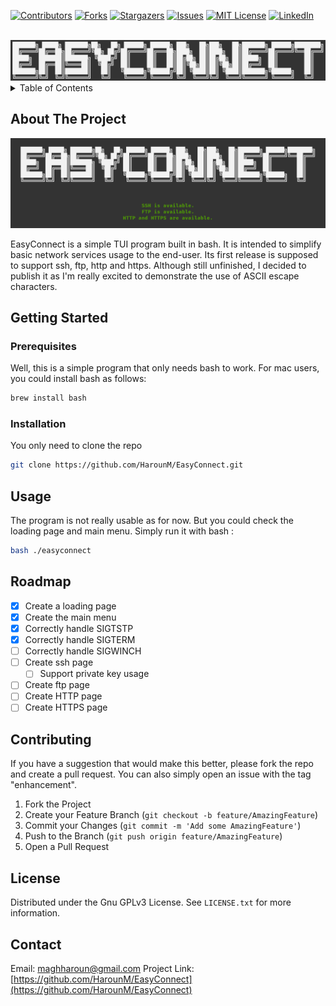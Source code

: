 

[![Contributors][contributors-shield]][contributors-url]
[![Forks][forks-shield]][forks-url]
[![Stargazers][stars-shield]][stars-url]
[![Issues][issues-shield]][issues-url]
[![MIT License][license-shield]][license-url]
[![LinkedIn][linkedin-shield]][linkedin-url]



<br />
<div align="center">
  <a href="https://github.com/HarounM/EasyConnect">
        <img src="./images/logo.png"/>                                              
  </a>
</div>

<details>
  <summary>Table of Contents</summary>
  <ol>
    <li>
      <a href="#about-the-project">About The Project</a>
    </li>
    <li>
      <a href="#getting-started">Getting Started</a>
      <ul>
        <li><a href="#prerequisites">Prerequisites</a></li>
        <li><a href="#installation">Installation</a></li>
      </ul>
    </li>
    <li><a href="#usage">Usage</a></li>
    <li><a href="#roadmap">Roadmap</a></li>
    <li><a href="#contributing">Contributing</a></li>
    <li><a href="#license">License</a></li>
    <li><a href="#contact">Contact</a></li>
    <li><a href="#acknowledgments">Acknowledgments</a></li>
  </ol>
</details>

## About The Project

[![Product Name Screen Shot][product-screenshot]](https://github.com/HarounM/EasyConnect)

EasyConnect is a simple TUI program built in bash. It is intended to simplify basic network services usage to the end-user. Its first release is supposed to support ssh, ftp, http and https. 
Although still unfinished, I decided to publish it as I'm really excited to demonstrate the use of ASCII escape characters.

## Getting Started

### Prerequisites

Well, this is a simple program that only needs bash to work.
For mac users, you could install bash as follows:
  ```sh
  brew install bash
  ```

### Installation

 You only need to clone the repo
   ```sh
   git clone https://github.com/HarounM/EasyConnect.git
   ```

## Usage
The program is not really usable as for now. But you could check the loading page and main menu. Simply run it with bash :
   ```sh
bash ./easyconnect
   ```

## Roadmap

- [x] Create a loading page 
- [x] Create the main menu
- [x] Correctly handle SIGTSTP
- [x] Correctly handle SIGTERM
- [ ] Correctly handle SIGWINCH 
- [ ] Create ssh page 
    - [ ] Support private key usage
- [ ] Create ftp page
- [ ] Create HTTP page
- [ ] Create HTTPS page

## Contributing
If you have a suggestion that would make this better, please fork the repo and create a pull request. You can also simply open an issue with the tag "enhancement".

1. Fork the Project
2. Create your Feature Branch (`git checkout -b feature/AmazingFeature`)
3. Commit your Changes (`git commit -m 'Add some AmazingFeature'`)
4. Push to the Branch (`git push origin feature/AmazingFeature`)
5. Open a Pull Request

## License

Distributed under the Gnu GPLv3 License. See `LICENSE.txt` for more information.


## Contact
Email: maghharoun@gmail.com
Project Link: [https://github.com/HarounM/EasyConnect](https://github.com/HarounM/EasyConnect)

[contributors-shield]: https://img.shields.io/github/contributors/github_username/repo_name.svg?style=for-the-badge
[contributors-url]: https://github.com/HarounM/EasyConnect/graphs/contributors
[forks-shield]: https://img.shields.io/github/forks/github_username/repo_name.svg?style=for-the-badge
[forks-url]: https://github.com/HarounM/EasyConnect/network/members
[stars-shield]: https://img.shields.io/github/stars/github_username/repo_name.svg?style=for-the-badge
[stars-url]: https://github.com/HarounM/EasyConnect/stargazers
[issues-shield]: https://img.shields.io/github/issues/github_username/repo_name.svg?style=for-the-badge
[issues-url]: https://github.com/HarounM/EasyConnect/issues
[license-shield]: https://img.shields.io/github/license/github_username/repo_name.svg?style=for-the-badge
[license-url]: https://github.com/HarounM/EasyConnect/blob/master/LICENSE.txt
[linkedin-shield]: https://img.shields.io/badge/-LinkedIn-black.svg?style=for-the-badge&logo=linkedin&colorB=555
[linkedin-url]: https://linkedin.com/in/linkedin_username
[product-screenshot]: images/screenshot.png

